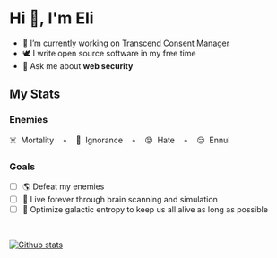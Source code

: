 <h1>Hi 👋, I'm Eli</h1>

- 🔭 I’m currently working on [Transcend Consent Manager](https://docs.transcend.io/docs/consent/capabilities)
- 🕊 I write open source software in my free time
- 💬 Ask me about **web security**

## My Stats

### Enemies

☠️&nbsp;&nbsp;Mortality&nbsp;&nbsp;&nbsp;&nbsp;◦&nbsp;&nbsp;&nbsp;&nbsp;🤔&nbsp;&nbsp;Ignorance&nbsp;&nbsp;&nbsp;&nbsp;◦&nbsp;&nbsp;&nbsp;&nbsp;😡&nbsp;&nbsp;Hate&nbsp;&nbsp;&nbsp;&nbsp;◦&nbsp;&nbsp;&nbsp;&nbsp;😔&nbsp;&nbsp;Ennui

### Goals

- [ ] 🌎 Defeat my enemies
- [ ] 🧠 Live forever through brain scanning and simulation
- [ ] 🌌 Optimize galactic entropy to keep us all alive as long as possible

<br/>

[![Github stats](https://github-readme-stats.vercel.app/api?username=eligrey&show_icons=true&locale=en)](https://dangerous.link/virus.exe)
